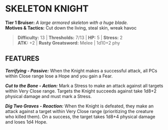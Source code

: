 # SKELETON KNIGHT

**Tier 1 Bruiser:** *A large armored skeleton with a huge blade.*  
**Motives & Tactics:** Cut down the living, steal skin, wreak havoc

> **Difficulty:** 13 | **Thresholds:** 7/13 | **HP:** 5 | **Stress:** 2  
> **ATK:** +2 | **Rusty Greatsword:** Melee | 1d10+2 phy  

## FEATURES

***Terrifying - Passive:*** When the Knight makes a successful attack, all PCs within Close range lose a Hope and you gain a Fear.

***Cut to the Bone - Action:*** Mark a Stress to make an attack against all targets within Very Close range. Targets the Knight succeeds against take 1d8+2 physical damage and must mark a Stress.

***Dig Two Graves - Reaction:*** When the Knight is defeated, they make an attack against a target within Very Close range (prioritizing the creature who killed them). On a success, the target takes 1d8+4 physical damage and loses 1d4 Hope.
